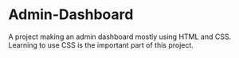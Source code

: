 # Admin-Dashboard
A project making an admin dashboard mostly using HTML and CSS. Learning to use CSS is the important part of this project.
